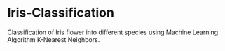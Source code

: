 # Iris-Classification
Classification of Iris flower into different species using Machine Learning Algorithm K-Nearest Neighbors.
